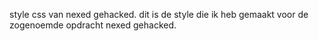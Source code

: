 style css van nexed gehacked.
dit is de style die ik heb gemaakt voor de zogenoemde opdracht nexed gehacked.
